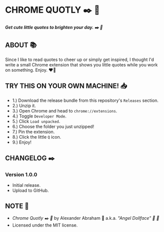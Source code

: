 # CHROME QUOTLY :black_nib: :ribbon:

***Get cute little quotes to brighten your day. :black_nib: :ribbon:***

## ABOUT :books:

Since I like to read quotes to cheer up or simply get inspired, I thought I'd write a small Chrome extension that shows you little quotes while you work on something. Enjoy. :heart_on_fire:

## TRY THIS ON YOUR OWN MACHINE! :inbox_tray:

- 1.) Download the release bundle from this repository's `Releases` section.
- 2.) Unzip it.
- 3.) Open Chrome and head to `chrome://extensions`.
- 4.) Toggle `Developer Mode`.
- 5.) Click `Load unpacked`.
- 6.) Choose the folder you just unzipped!
- 7.) Pin the extension.
- 8.) Click the little `Q` icon.
- 9.) Enjoy!

## CHANGELOG :black_nib:

### Version 1.0.0

- Initial release.
- Upload to GitHub.

## NOTE :scroll:

- *Chrome Quotly :black_nib: :ribbon:* by Alexander Abraham :black_heart: a.k.a. *"Angel Dollface" :dolls: :ribbon:*
- Licensed under the MIT license.
